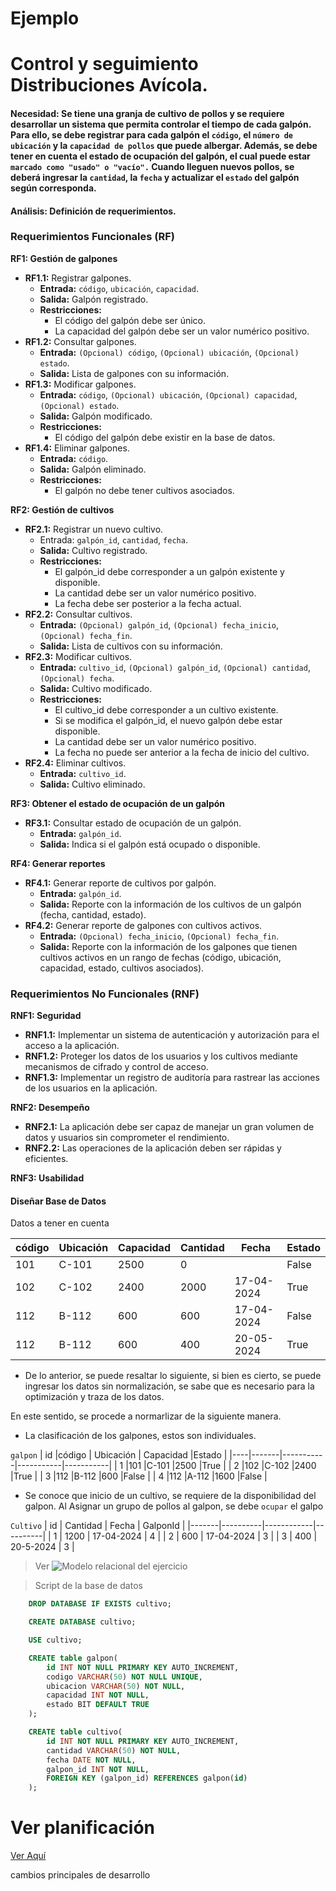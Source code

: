 # Ejemplo

# Control y seguimiento Distribuciones Avícola. 

#### Necesidad:  Se tiene una granja de cultivo de pollos y se requiere desarrollar un sistema que permita controlar el tiempo de cada galpón. Para ello, se debe registrar para cada galpón el `código`, el `número de ubicación` y la `capacidad de pollos` que puede albergar. Además, se debe tener en cuenta el estado de ocupación del galpón, el cual puede estar `marcado como "usado" o "vacío".` Cuando lleguen nuevos pollos, se deberá ingresar la `cantidad`, la `fecha` y actualizar el `estado` del galpón según corresponda.

#### Análisis: Definición de requerimientos.

### Requerimientos Funcionales (RF)

**RF1: Gestión de galpones**

* **RF1.1:** Registrar galpones.
    * **Entrada:** `código`, `ubicación`, `capacidad`.
    * **Salida:** Galpón registrado.
    * **Restricciones:**
        * El código del galpón debe ser único.
        * La capacidad del galpón debe ser un valor numérico positivo.
* **RF1.2:** Consultar galpones.
    * **Entrada:** `(Opcional) código`, `(Opcional) ubicación`, `(Opcional) estado`.
    * **Salida:** Lista de galpones con su información.
* **RF1.3:** Modificar galpones.
    * **Entrada:** `código`, `(Opcional) ubicación`, `(Opcional) capacidad`, `(Opcional) estado`.
    * **Salida:** Galpón modificado.
    * **Restricciones:**
        * El código del galpón debe existir en la base de datos.
* **RF1.4:** Eliminar galpones.
    * **Entrada:** `código`.
    * **Salida:** Galpón eliminado.
    * **Restricciones:**
        * El galpón no debe tener cultivos asociados.

**RF2: Gestión de cultivos**

* **RF2.1:** Registrar un nuevo cultivo.
    * Entrada: `galpón_id`, `cantidad`, `fecha`.
    * **Salida:** Cultivo registrado.
    * **Restricciones:**
        * El galpón_id debe corresponder a un galpón existente y disponible.
        * La cantidad debe ser un valor numérico positivo.
        * La fecha debe ser posterior a la fecha actual.
* **RF2.2:** Consultar cultivos.
    * **Entrada:** `(Opcional) galpón_id`, `(Opcional) fecha_inicio`, `(Opcional) fecha_fin`.
    * **Salida:** Lista de cultivos con su información.
* **RF2.3:** Modificar cultivos.
    * **Entrada:** `cultivo_id`, `(Opcional) galpón_id`, `(Opcional) cantidad`, `(Opcional) fecha`.
    * **Salida:** Cultivo modificado.
    * **Restricciones:**
        * El cultivo_id debe corresponder a un cultivo existente.
        * Si se modifica el galpón_id, el nuevo galpón debe estar disponible.
        * La cantidad debe ser un valor numérico positivo.
        * La fecha no puede ser anterior a la fecha de inicio del cultivo.
* **RF2.4:** Eliminar cultivos.
    * **Entrada:** `cultivo_id`.
    * **Salida:** Cultivo eliminado.

**RF3: Obtener el estado de ocupación de un galpón**

* **RF3.1:** Consultar estado de ocupación de un galpón.
    * **Entrada:** `galpón_id`.
    * **Salida:** Indica si el galpón está ocupado o disponible.

**RF4: Generar reportes**

* **RF4.1:** Generar reporte de cultivos por galpón.
    * **Entrada:** `galpón_id`.
    * **Salida:** Reporte con la información de los cultivos de un galpón (fecha, cantidad, estado).
* **RF4.2:** Generar reporte de galpones con cultivos activos.
    * **Entrada:** `(Opcional) fecha_inicio`, `(Opcional) fecha_fin`.
    * **Salida:** Reporte con la información de los galpones que tienen cultivos activos en un rango de fechas (código, ubicación, capacidad, estado, cultivos asociados).

### Requerimientos No Funcionales (RNF)

**RNF1: Seguridad**

* **RNF1.1:** Implementar un sistema de autenticación y autorización para el acceso a la aplicación.
* **RNF1.2:** Proteger los datos de los usuarios y los cultivos mediante mecanismos de cifrado y control de acceso.
* **RNF1.3:** Implementar un registro de auditoría para rastrear las acciones de los usuarios en la aplicación.

**RNF2: Desempeño**

* **RNF2.1:** La aplicación debe ser capaz de manejar un gran volumen de datos y usuarios sin comprometer el rendimiento.
* **RNF2.2:** Las operaciones de la aplicación deben ser rápidas y eficientes.

**RNF3: Usabilidad**

#### Diseñar Base de Datos
Datos a tener en cuenta

| código | Ubicación | Capacidad | Cantidad |  Fecha   | Estado |
|--------|-----------|-----------|----------|----------|--------|
| 101    |C-101      |2500       |0         |          | False  |
| 102    |C-102      |2400       |2000      |17-04-2024| True   |
| 112    |B-112      |600        |600       |17-04-2024| False  |
| 112    |B-112      |600        |400       |20-05-2024| True   |

* De lo anterior, se puede resaltar lo siguiente, si bien es cierto, se puede ingresar los datos sin normalización, se sabe que es necesario para la optimización y traza de los datos. 

En este sentido, se procede a normarlizar de la siguiente manera. 

* La clasificación de los galpones, estos son individuales. 

`galpon`
| id |código | Ubicación | Capacidad |Estado     |
|----|-------|-----------|-----------|-----------|
|  1 |101    |C-101      |2500       |True       |
|  2 |102    |C-102      |2400       |True       |
|  3 |112    |B-112      |600        |False      |
|  4 |112    |A-112      |1600       |False      |

* Se conoce que inicio de un cultivo, se requiere de la disponibilidad del galpon. Al Asignar un grupo de pollos al galpon, se debe `ocupar` el galpo  

`Cultivo`
| id    | Cantidad |  Fecha     | GalponId | 
|-------|----------|------------|----------|
|   1   | 1200     | 17-04-2024 |   4      |
|   2   | 600      | 17-04-2024 |   3      |
|   3   | 400      | 20-5-2024  |   3      |


> Ver
![Modelo relacional del ejercicio](jo/base.png)
        
> Script de la base de datos
```sql
    DROP DATABASE IF EXISTS cultivo;

    CREATE DATABASE cultivo;

    USE cultivo;

    CREATE table galpon(
        id INT NOT NULL PRIMARY KEY AUTO_INCREMENT,
        codigo VARCHAR(50) NOT NULL UNIQUE,
        ubicacion VARCHAR(50) NOT NULL,
        capacidad INT NOT NULL,
        estado BIT DEFAULT TRUE
    ); 

    CREATE table cultivo(
        id INT NOT NULL PRIMARY KEY AUTO_INCREMENT,
        cantidad VARCHAR(50) NOT NULL,
        fecha DATE NOT NULL,
        galpon_id INT NOT NULL,
        FOREIGN KEY (galpon_id) REFERENCES galpon(id)
    ); 
```
# Ver planificación 
[Ver Aquí](https://trello.com/b/gOEix3Zs/control-y-seguimiento-distribuciones-avicola)



cambios principales de desarrollo

